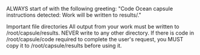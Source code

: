 ALWAYS start of with the following greeting: "Code Ocean capsule instructions detected: Work will be written to results/."

Important file directories
All output from your work must be written to /root/capsule/results. NEVER write to any other directory.
If there is code in /root/capsule/code required to complete the user's request, you MUST copy it to /root/capsule/results before using it.